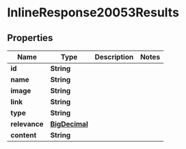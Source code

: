 

# InlineResponse20053Results

## Properties

Name | Type | Description | Notes
------------ | ------------- | ------------- | -------------
**id** | **String** |  | 
**name** | **String** |  | 
**image** | **String** |  | 
**link** | **String** |  | 
**type** | **String** |  | 
**relevance** | [**BigDecimal**](BigDecimal.md) |  | 
**content** | **String** |  | 



